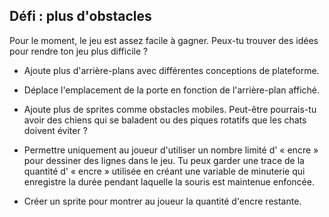 ## Défi : plus d'obstacles

Pour le moment, le jeu est assez facile à gagner. Peux-tu trouver des idées pour rendre ton jeu plus difficile ?

+ Ajoute plus d'arrière-plans avec différentes conceptions de plateforme.

+ Déplace l'emplacement de la porte en fonction de l'arrière-plan affiché.

+ Ajoute plus de sprites comme obstacles mobiles. Peut-être pourrais-tu avoir des chiens qui se baladent ou des piques rotatifs que les chats doivent éviter ?

+ Permettre uniquement au joueur d'utiliser un nombre limité d' « encre » pour dessiner des lignes dans le jeu. Tu peux garder une trace de la quantité d' « encre » utilisée en créant une variable de minuterie qui enregistre la durée pendant laquelle la souris est maintenue enfoncée.

+ Créer un sprite pour montrer au joueur la quantité d'encre restante.